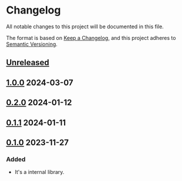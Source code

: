 # Changelog

All notable changes to this project will be documented in this file.

The format is based on [Keep a Changelog](https://keepachangelog.com/en/1.0.0/),
and this project adheres to [Semantic Versioning](https://semver.org/spec/v2.0.0.html).

## [Unreleased]

## [1.0.0] 2024-03-07

## [0.2.0] 2024-01-12

## [0.1.1] 2024-01-11

## [0.1.0] 2023-11-27

### Added

- It's a internal library.

[unreleased]: https://github.com/subquery/network-support/compare/v1.0.0...HEAD
[1.0.0]: https://github.com/subquery/network-support/releases/tag/v1.0.0
[0.2.0]: https://github.com/subquery/network-support/releases/tag/v0.2.0
[0.1.1]: https://github.com/subquery/network-support/releases/tag/v0.1.1
[0.1.0]: https://github.com/subquery/network-support/releases/tag/v0.1.0
